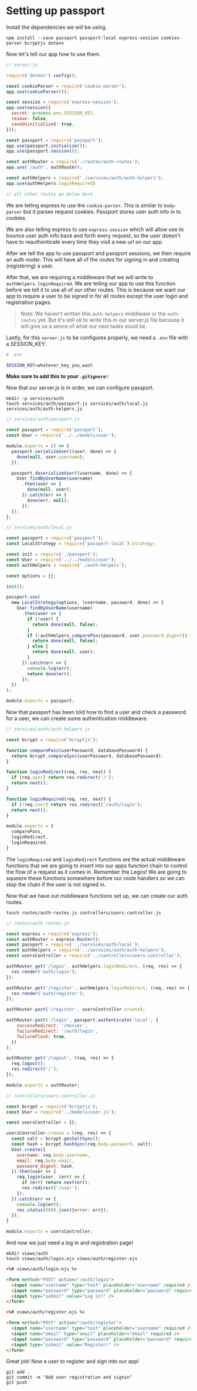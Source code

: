 # Setting up passport

Install the dependencies we will be using.

```
npm install --save passport passport-local express-session cookies-parser bcryptjs dotenv
```

Now let's tell our app how to use them.

```javascript
// server.js

require('dotenv').config();

const cookieParser = require('cookie-parser');
app.use(cookieParser());

const session = require('express-session');
app.use(session({
  secret: process.env.SESSION_KEY,
  resave: false,
  saveUninitialized: true,
}));

const passport = require('passport');
app.use(passport.initialize());
app.use(passport.session());

const authRouter = require('./routes/auth-routes');
app.use('/auth', authRouter);

const authHelpers = require('./services/auth/auth-helpers');
app.use(authHelpers.loginRequired)

// all other routes go below here
```

We are telling express to use the `cookie-parser`. This is similar to `body-parser` but it parses request cookies. Passport stores user auth info in to cookies.

We are also telling express to use `express-session` which will allow use to bounce user auth info back and forth every request, so the user doesn't have to reauthenticate every time they visit a new url on our app.

After we tell the app to use passport and passport sessions, we then require an auth router. This will have all of the routes for signing in and creating (registering) a user.

After that, we are requiring a middleware that we will write to `authHelpers.loginRequired`. We are telling our app to use this function before we tell it to use all of our other routes. This is because we want our app to require a user to be signed in for all routes except the user login and registration pages.

> Note: We haven't written this `auth-helpers` middlware or the `auth-routes` yet. But it's still ok to write this in our server.js file because it will give us a sence of what our next tasks sould be.

Lastly, for this `server.js` to be configures properly, we need a `.env` file with a SESSION_KEY.

```bash
# .env

SESSION_KEY=whatever_key_you_want
```

**Make sure to add this to your `.gitignore!`**

Now that our server.js is in order, we can configure passport.

```
mkdir -p services/auth
touch services/auth/passport.js services/auth/local.js services/auth/auth-helpers.js
```

```javascript
// services/auth/passport.js

const passport = require('passport');
const User = require('../../models/user');

module.exports = () => {
  passport.serializeUser((user, done) => {
    done(null, user.username);
  });

  passport.deserializeUser((username, done) => {
    User.findByUserName(username)
      .then(user => {
        done(null, user);
      }).catch(err => {
        done(err, null);
      });
  });
};
```

```javascript
// services/auth/local.js

const passport = require('passport');
const LocalStrategy = require('passport-local').Strategy;

const init = require('./passport');
const User = require('../../models/user');
const authHelpers = require('./auth-helpers');

const options = {};

init();

passport.use(
  new LocalStrategy(options, (username, password, done) => {
    User.findByUserName(username)
      .then(user => {
        if (!user) {
          return done(null, false);
        }
        if (!authHelpers.comparePass(password, user.password_digest)) {
          return done(null, false);
        } else {
          return done(null, user);
        }
      }).catch(err => {
        console.log(err);
        return done(err);
      });
  })
);

module.exports = passport;
```

Now that passport has been told how to find a user and check a password for a user, we can create some authentication middleware.

```javascript
// services/auth/auth-helpers.js

const bcrypt = require('bcryptjs');

function comparePass(userPassword, databasePassword) {
  return bcrypt.compareSync(userPassword, databasePassword);
}

function loginRedirect(req, res, next) {
  if (req.user) return res.redirect('/');
  return next();
}

function loginRequired(req, res, next) {
  if (!req.user) return res.redirect('/auth/login');
  return next();
}

module.exports = {
  comparePass,
  loginRedirect,
  loginRequired,
}
```

The `loginRequired` and `loginRedirect` functions are the actual middleware functions that we are going to insert into our apps function chain to control the flow of a request as it comes in. Remember the Legos! We are going to squeeze these functions somewhere before our route handlers so we can stop the chain if the user is not signed in.

Now that we have out middleware functions set up, we can create our auth routes.

```
touch routes/auth-routes.js controllers/users-controller.js
```

```javascript
// routes/auth-routes.js

const express = require('express');
const authRouter = express.Router();
const passport = require('../services/auth/local');
const authHelpers = require('../services/auth/auth-helpers');
const usersController = require('../controllers/users-controller');

authRouter.get('/login', authHelpers.loginRedirect, (req, res) => {
  res.render('auth/login');
});

authRouter.get('/register', authHelpers.loginRedirect, (req, res) => {
  res.render('auth/register');
});

authRouter.post('/register', usersController.create);

authRouter.post('/login', passport.authenticate('local', {
    successRedirect: '/movies',
    failureRedirect: '/auth/login',
    failureFlash: true,
  })
);

authRouter.get('/logout', (req, res) => {
  req.logout();
  res.redirect('/');
});

module.exports = authRouter;
```

```javascript
// controllers/users-controller.js

const bcrypt = require('bcryptjs');
const User = require('../models/user.js');

const usersController = {};

usersController.create = (req, res) => {
  const salt = bcrypt.genSaltSync();
  const hash = bcrypt.hashSync(req.body.password, salt);
  User.create({
    username: req.body.username,
    email: req.body.email,
    password_digest: hash,
  }).then(user => {
    req.login(user, (err) => {
      if (err) return next(err);
      res.redirect('/user');
    });
  }).catch(err => {
    console.log(err);
    res.status(500).json({error: err});
  });
}

module.exports = usersController;
```

And now we just need a log in and registration page!

```
mkdir views/auth
touch views/auth/login.ejs views/auth/register.ejs
```

```html
<%# views/auth/login.ejs %>

<form method="POST" action="/auth/login">
  <input name="username" type="text" placeholder="username" required />
  <input name="password" type="password" placeholder="password" required />
  <input type="submit" value="Log in!" />
</form>
```

```html
<%# views/auth/register.ejs %>

<form method="POST" action="/auth/register">
  <input name="username" type="text" placeholder="username" required />
  <input name="email" type="email" placeholder="email" required />
  <input name="password" type="password" placeholder="password" required />
  <input type="submit" value="Register!" />
</form>
```

Great job! Now a user to register and sign into our app!

```
git add .
git commit -m "Add user registration and signin"
git push
```
